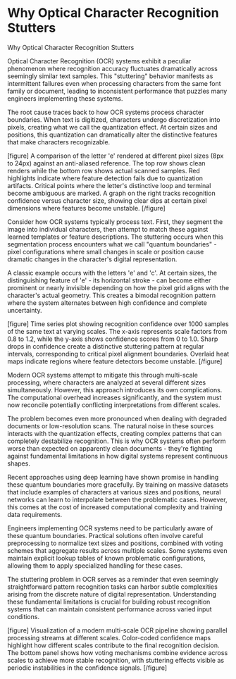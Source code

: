 # Why Optical Character Recognition Stutters

Why Optical Character Recognition Stutters

Optical Character Recognition (OCR) systems exhibit a peculiar phenomenon where recognition accuracy fluctuates dramatically across seemingly similar text samples. This "stuttering" behavior manifests as intermittent failures even when processing characters from the same font family or document, leading to inconsistent performance that puzzles many engineers implementing these systems.

The root cause traces back to how OCR systems process character boundaries. When text is digitized, characters undergo discretization into pixels, creating what we call the quantization effect. At certain sizes and positions, this quantization can dramatically alter the distinctive features that make characters recognizable.

[figure]
A comparison of the letter 'e' rendered at different pixel sizes (8px to 24px) against an anti-aliased reference. The top row shows clean renders while the bottom row shows actual scanned samples. Red highlights indicate where feature detection fails due to quantization artifacts. Critical points where the letter's distinctive loop and terminal become ambiguous are marked. A graph on the right tracks recognition confidence versus character size, showing clear dips at certain pixel dimensions where features become unstable.
[/figure]

Consider how OCR systems typically process text. First, they segment the image into individual characters, then attempt to match these against learned templates or feature descriptions. The stuttering occurs when this segmentation process encounters what we call "quantum boundaries" - pixel configurations where small changes in scale or position cause dramatic changes in the character's digital representation.

A classic example occurs with the letters 'e' and 'c'. At certain sizes, the distinguishing feature of 'e' - its horizontal stroke - can become either prominent or nearly invisible depending on how the pixel grid aligns with the character's actual geometry. This creates a bimodal recognition pattern where the system alternates between high confidence and complete uncertainty.

[figure]
Time series plot showing recognition confidence over 1000 samples of the same text at varying scales. The x-axis represents scale factors from 0.8 to 1.2, while the y-axis shows confidence scores from 0 to 1.0. Sharp drops in confidence create a distinctive stuttering pattern at regular intervals, corresponding to critical pixel alignment boundaries. Overlaid heat maps indicate regions where feature detectors become unstable.
[/figure]

Modern OCR systems attempt to mitigate this through multi-scale processing, where characters are analyzed at several different sizes simultaneously. However, this approach introduces its own complications. The computational overhead increases significantly, and the system must now reconcile potentially conflicting interpretations from different scales.

The problem becomes even more pronounced when dealing with degraded documents or low-resolution scans. The natural noise in these sources interacts with the quantization effects, creating complex patterns that can completely destabilize recognition. This is why OCR systems often perform worse than expected on apparently clean documents - they're fighting against fundamental limitations in how digital systems represent continuous shapes.

Recent approaches using deep learning have shown promise in handling these quantum boundaries more gracefully. By training on massive datasets that include examples of characters at various sizes and positions, neural networks can learn to interpolate between the problematic cases. However, this comes at the cost of increased computational complexity and training data requirements.

Engineers implementing OCR systems need to be particularly aware of these quantum boundaries. Practical solutions often involve careful preprocessing to normalize text sizes and positions, combined with voting schemes that aggregate results across multiple scales. Some systems even maintain explicit lookup tables of known problematic configurations, allowing them to apply specialized handling for these cases.

The stuttering problem in OCR serves as a reminder that even seemingly straightforward pattern recognition tasks can harbor subtle complexities arising from the discrete nature of digital representation. Understanding these fundamental limitations is crucial for building robust recognition systems that can maintain consistent performance across varied input conditions.

[figure]
Visualization of a modern multi-scale OCR pipeline showing parallel processing streams at different scales. Color-coded confidence maps highlight how different scales contribute to the final recognition decision. The bottom panel shows how voting mechanisms combine evidence across scales to achieve more stable recognition, with stuttering effects visible as periodic instabilities in the confidence signals.
[/figure]